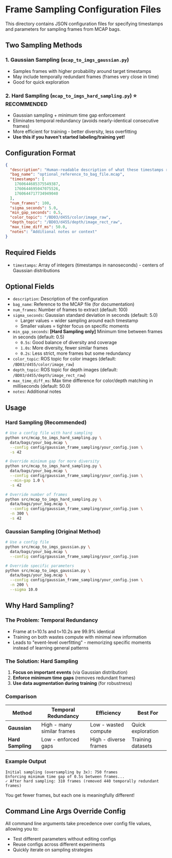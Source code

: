 # Frame Sampling Configuration Files

This directory contains JSON configuration files for specifying timestamps and parameters for sampling frames from MCAP bags.

## Two Sampling Methods

### 1. **Gaussian Sampling** (`mcap_to_imgs_gaussian.py`)
- Samples frames with higher probability around target timestamps
- May include temporally redundant frames (frames very close in time)
- Good for quick exploration

### 2. **Hard Sampling** (`mcap_to_imgs_hard_sampling.py`) ⭐ **RECOMMENDED**
- Gaussian sampling + minimum time gap enforcement
- Eliminates temporal redundancy (avoids nearly-identical consecutive frames)
- More efficient for training - better diversity, less overfitting
- **Use this if you haven't started labeling/training yet!**

## Configuration Format

```json
{
  "description": "Human-readable description of what these timestamps represent",
  "bag_name": "optional_reference_to_bag_file.mcap",
  "timestamps": [
    1760644685375549387,
    1760644695047075526,
    1760644717734949040
  ],
  "num_frames": 100,
  "sigma_seconds": 5.0,
  "min_gap_seconds": 0.5,
  "color_topic": "/BD03/d455/color/image_raw",
  "depth_topic": "/BD03/d455/depth/image_rect_raw",
  "max_time_diff_ms": 50.0,
  "notes": "Additional notes or context"
}
```

## Required Fields

- `timestamps`: Array of integers (timestamps in nanoseconds) - centers of Gaussian distributions

## Optional Fields

- `description`: Description of the configuration
- `bag_name`: Reference to the MCAP file (for documentation)
- `num_frames`: Number of frames to extract (default: 100)
- `sigma_seconds`: Gaussian standard deviation in seconds (default: 5.0)
  - Larger values = wider sampling around each timestamp
  - Smaller values = tighter focus on specific moments
- `min_gap_seconds`: **[Hard Sampling only]** Minimum time between frames in seconds (default: 0.5)
  - `0.5s`: Good balance of diversity and coverage
  - `1.0s`: More diversity, fewer similar frames
  - `0.2s`: Less strict, more frames but some redundancy
- `color_topic`: ROS topic for color images (default: `/BD03/d455/color/image_raw`)
- `depth_topic`: ROS topic for depth images (default: `/BD03/d455/depth/image_rect_raw`)
- `max_time_diff_ms`: Max time difference for color/depth matching in milliseconds (default: 50.0)
- `notes`: Additional notes

## Usage

### Hard Sampling (Recommended)

```bash
# Use a config file with hard sampling
python src/mcap_to_imgs_hard_sampling.py \
  data/bags/your_bag.mcap \
  --config config/gaussian_frame_sampling/your_config.json \
  -s 42

# Override minimum gap for more diversity
python src/mcap_to_imgs_hard_sampling.py \
  data/bags/your_bag.mcap \
  --config config/gaussian_frame_sampling/your_config.json \
  --min-gap 1.0 \
  -s 42

# Override number of frames
python src/mcap_to_imgs_hard_sampling.py \
  data/bags/your_bag.mcap \
  --config config/gaussian_frame_sampling/your_config.json \
  -n 300 \
  -s 42
```

### Gaussian Sampling (Original Method)

```bash
# Use a config file
python src/mcap_to_imgs_gaussian.py \
  data/bags/your_bag.mcap \
  --config config/gaussian_frame_sampling/your_config.json

# Override specific parameters
python src/mcap_to_imgs_gaussian.py \
  data/bags/your_bag.mcap \
  --config config/gaussian_frame_sampling/your_config.json \
  -n 200 \
  --sigma 10.0
```

## Why Hard Sampling?

### The Problem: Temporal Redundancy
- Frame at t=10.1s and t=10.2s are 99.9% identical
- Training on both wastes compute with minimal new information
- Leads to "event-level overfitting" - memorizing specific moments instead of learning general patterns

### The Solution: Hard Sampling
1. **Focus on important events** (via Gaussian distribution)
2. **Enforce minimum time gaps** (removes redundant frames)
3. **Use data augmentation during training** (for robustness)

### Comparison

| Method | Temporal Redundancy | Efficiency | Best For |
|--------|-------------------|------------|----------|
| **Gaussian** | High - many similar frames | Low - wasted compute | Quick exploration |
| **Hard Sampling** | Low - enforced gaps | High - diverse frames | Training datasets |

### Example Output

```
Initial sampling (oversampling by 3x): 750 frames
Enforcing minimum time gap of 0.5s between frames...
✓ After hard sampling: 310 frames (removed 440 temporally redundant frames)
```

You get fewer frames, but each one is meaningfully different!

## Command Line Args Override Config

All command line arguments take precedence over config file values, allowing you to:
- Test different parameters without editing configs
- Reuse configs across different experiments
- Quickly iterate on sampling strategies


